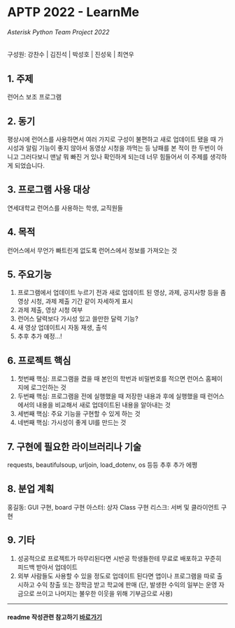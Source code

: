 # APTP 2022 - **LearnMe**
###### Asterisk Python Team Project 2022
구성원: 강찬수 | 김진석 | 박성호 | 진성욱 | 최연우

## 1. 주제
런어스 보조 프로그램

## 2. 동기
평상시에 런어스를 사용하면서 여러 가지로 구성이 불편하고 새로 업데이트 됐을 때 가시성과 알림 기능이 좋지 않아서 동영상 시청을 까먹는 등 낭패를 본 적이 한 두번이 아니고 그러다보니 맨날 뭐 빠진 거 있나 확인하게 되는데 너무 힘들어서 이 주제를 생각하게 되었습니다.

## 3. 프로그램 사용 대상
연세대학교 런어스를 사용하는 학생, 교직원들

## 4. 목적
런어스에서 무언가 빠트린게 없도록 런어스에서 정보를 가져오는 것

## 5. 주요기능
1. 프로그램에서 업데이트 누르기 전과 새로 업데이트 된 영상, 과제, 공지사항 등을 좀 영상 시청, 과제 제출 기간 같이 자세하게 표시
2. 과제 제출, 영상 시청 여부 
3. 런어스 달력보다 가시성 있고 쓸만한 달력 기능?
4. 새 영상 업데이트시 자동 재생, 출석
5. 추후 추가 예정...!

## 6. 프로젝트 핵심
1. 첫번째 핵심: 프로그램을 켰을 때 본인의 학번과 비밀번호를 적으면 런어스 홈페이지에 로그인하는 것
2. 두번째 핵심: 프로그램을 전에 실행했을 때 저장한 내용과 후에 실행했을 때 런어스에서의 내용을 비교해서
               새로 업데이트된 내용을 알아내는 것
3. 세번째 핵심: 주요 기능을 구현할 수 있게 하는 것
4. 네번째 핵심: 가시성이 좋게 UI를 만드는 것

## 7. 구현에 필요한 라이브러리나 기술
requests, beautifulsoup, urljoin, load_dotenv, os 등등 추후 추가 에쩡

## 8. **분업 계획**
홍길동: GUI 구현, board 구현
아스터: 상자 Class 구현
리스크: 서버 및 클라이언트 구현

## 9. 기타

1. 성공적으로 프로젝트가 마무리된다면 시반공 학생들한테 무료로 배포하고 꾸준히 피드백 받아서 업데이트
2. 외부 사람들도 사용할 수 있을 정도로 업데이트 된다면 앱이나 프로그램을 따로 출시하고 수익 창출 또는 장학금 받고 학교에 판매
   (단, 발생한 수익의 일부는 운영 자금으로 쓰이고 나머지는 불우한 이웃을 위해 기부금으로 사용)

<hr>

#### readme 작성관련 참고하기 [바로가기](https://heropy.blog/2017/09/30/markdown/)



